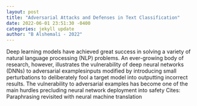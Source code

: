 ```yaml
--- 
layout: post 
title: "Adversarial Attacks and Defenses in Text Classification" 
date: 2022-06-01 23:51:30 -0400 
categories: jekyll update 
author: "B Alshemali - 2022" 
--- 
```

Deep learning models have achieved great success in solving a variety of natural language processing (NLP) problems. An ever-growing body of research, however, illustrates the vulnerability of deep neural networks (DNNs) to adversarial examplesinputs modified by introducing small perturbations to deliberately fool a target model into outputting incorrect results. The vulnerability to adversarial examples has become one of the main hurdles precluding neural network deployment into safety Cites: Paraphrasing revisited with neural machine translation